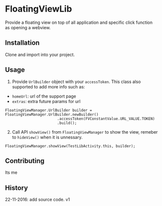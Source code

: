 # FloatingViewLib
Provide a floating view on top of all application and specific click function as opening a webview.
## Installation
Clone and import into your project.
## Usage
1. Provide ```UrlBuilder``` object with your ```accessToken```. 
This class also supported to add more info such as: 
* ```homeUrl```: url of the support page
* ```extras```: extra future params for url
```
FloatingViewManager.UrlBuilder builder = FloatingViewManager.UrlBuilder.newBuilder()
                        .accessToken(FVConstantValue.URL_VALUE.TOKEN)
                        .build();
```                        
2. Call API ```showView()``` from ```FloatingViewManager``` to show the view, remeber to ```hideView()``` when it is unnessary.
```
FloatingViewManager.showView(TestLibActivity.this, builder);
```
## Contributing
Its me
## History
22-11-2016: add source code. v1
